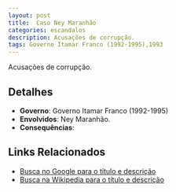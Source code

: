 ```yaml
---
layout: post
title:  Caso Ney Maranhão
categories: escandalos
description: Acusações de corrupção.
tags: Governo Itamar Franco (1992-1995),1993
---
```


Acusações de corrupção.

## Detalhes
- **Governo**: Governo Itamar Franco (1992-1995)
- **Envolvidos**: Ney Maranhão.
- **Consequências**: 

## Links Relacionados
- [Busca no Google para o título e descrição](https://www.google.com/search?q=Caso%20Ney%20Maranh%C3%A3o%20Acusa%C3%A7%C3%B5es%20de%20corrup%C3%A7%C3%A3o.%20Governo%20Itamar%20Franco%20%281992-1995%29)
- [Busca na Wikipedia para o título e descrição](https://en.wikipedia.org/w/index.php?search=Caso%20Ney%20Maranh%C3%A3o%20Acusa%C3%A7%C3%B5es%20de%20corrup%C3%A7%C3%A3o.%20Governo%20Itamar%20Franco%20%281992-1995%29)
